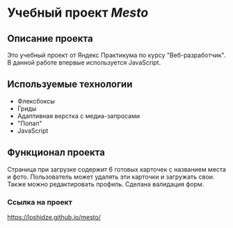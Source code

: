 # Учебный проект *Mesto*

## Описание проекта
Это учебный проект  от Яндекс Практикума по курсу "Веб-разработчик". В данной работе впервые используется JavaScript.

## Используемые технологии
* Флексбоксы
* Гриды
* Адаптивная верстка с медиа-запросами
* "Попап"
* JavaScript

## Функционал проекта
Страница при загрузке содержит 6 готовых карточек с названием места и фото. Пользователь может удалять эти карточки и загружать свои. Также можно редактировать профиль. Сделана валидация форм.

### Ссылка на проект
https://loshidze.github.io/mesto/

